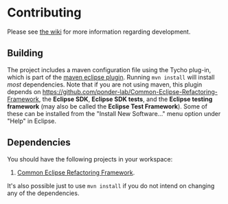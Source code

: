# Contributing

Please see [the wiki][wiki] for more information regarding development.

## Building

The project includes a maven configuration file using the Tycho plug-in, which is part of the [maven eclipse plugin](http://www.eclipse.org/m2e). Running `mvn install` will install *most* dependencies. Note that if you are not using maven, this plugin depends on https://github.com/ponder-lab/Common-Eclipse-Refactoring-Framework, the **Eclipse SDK**, **Eclipse SDK tests**, and the **Eclipse testing framework** (may also be called the **Eclipse Test Framework**). Some of these can be installed from the "Install New Software..." menu option under "Help" in Eclipse.

## Dependencies

You should have the following projects in your workspace:

1. [Common Eclipse Refactoring Framework](https://github.com/ponder-lab/Common-Eclipse-Refactoring-Framework).

It's also possible just to use `mvn install` if you do not intend on changing any of the dependencies.

[wiki]: https://github.com/ponder-lab/Hybridize-Functions-Refactoring/wiki
